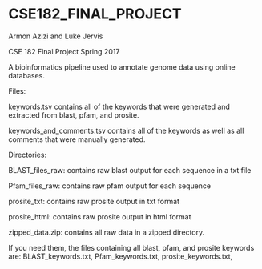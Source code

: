 # CSE182_FINAL_PROJECT
Armon Azizi and Luke Jervis

CSE 182 Final Project
Spring 2017

A bioinformatics pipeline used to annotate genome data using online databases.

Files:

keywords.tsv contains all of the keywords that were generated and extracted from blast, pfam, and prosite.

keywords_and_comments.tsv contains all of the keywords as well as all comments that were manually generated.

Directories:

BLAST_files_raw: contains raw blast output for each sequence in a txt file

Pfam_files_raw: contains raw pfam output for each sequence

prosite_txt: contains raw prosite output in txt format

prosite_html: contains raw prosite output in html format

zipped_data.zip: contains all raw data in a zipped directory.

If you need them, the files containing all blast, pfam, and prosite keywords are:
BLAST_keywords.txt, 
Pfam_keywords.txt, 
prosite_keywords.txt, 
